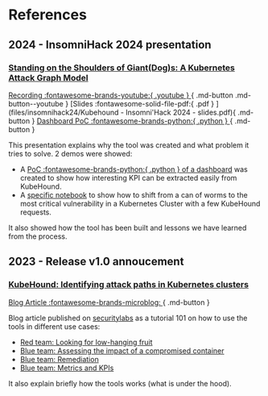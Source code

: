 # References

## 2024 - InsomniHack 2024 presentation
### [Standing on the Shoulders of Giant(Dog)s: A Kubernetes Attack Graph Model](https://www.insomnihack.ch/talks-2024/#BZ3UA9) 

[Recording :fontawesome-brands-youtube:{ .youtube } ](#){ .md-button  .md-button--youtube } [Slides :fontawesome-solid-file-pdf:{ .pdf } ](files/insomnihack24/Kubehound - Insomni'Hack 2024 - slides.pdf){ .md-button } [Dashboard PoC :fontawesome-brands-python:{ .python } ](https://github.com/DataDog/KubeHound/tree/main/deployments/kubehound/scripts/dashboard-insomnihack24k){ .md-button }

This presentation explains why the tool was created and what problem it tries to solve. 2 demos were showed:

* A [ PoC :fontawesome-brands-python:{ .python } of a dashboard](#) was created to show how interesting KPI can be extracted easily from KubeHound.
* A [specific notebook](https://github.com/DataDog/KubeHound/tree/main/deployments/kubehound/notebook/InsomniHackDemo.ipynb) to show how to shift from a can of worms to the most critical vulnerability in a Kubernetes Cluster with a few KubeHound requests.

It also showed how the tool has been built and lessons we have learned from the process.

##  2023 - Release v1.0 annoucement 
### [KubeHound: Identifying attack paths in Kubernetes clusters](https://securitylabs.datadoghq.com/articles/kubehound-identify-kubernetes-attack-paths/)

[Blog Article :fontawesome-brands-microblog: ](https://securitylabs.datadoghq.com/articles/kubehound-identify-kubernetes-attack-paths/){ .md-button }

Blog article published on [securitylabs](https://securitylabs.datadoghq.com) as a tutorial 101 on how to use the tools in different use cases:

* [Red team: Looking for low-hanging fruit](https://securitylabs.datadoghq.com/articles/kubehound-identify-kubernetes-attack-paths/#red-team-looking-for-low-hanging-fruit)
* [Blue team: Assessing the impact of a compromised container](https://securitylabs.datadoghq.com/articles/kubehound-identify-kubernetes-attack-paths/#blue-team-assessing-the-impact-of-a-compromised-container)
* [Blue team: Remediation](https://securitylabs.datadoghq.com/articles/kubehound-identify-kubernetes-attack-paths/#blue-team-remediation)
* [Blue team: Metrics and KPIs](https://securitylabs.datadoghq.com/articles/kubehound-identify-kubernetes-attack-paths/#blue-team-metrics-and-kpis)

It also explain briefly how the tools works (what is under the hood).